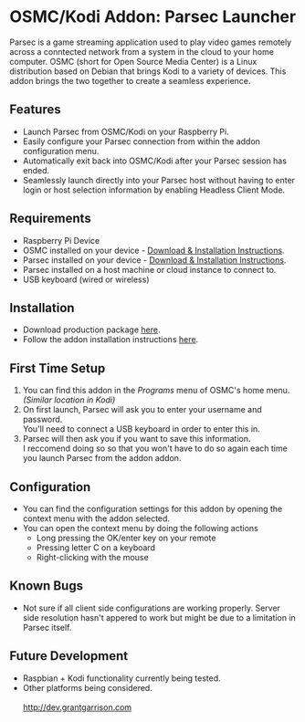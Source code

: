 # OSMC/Kodi Addon: Parsec Launcher
Parsec is a game streaming application used to play video games remotely across a conntected network from a system in the cloud to your home computer. OSMC (short for Open Source Media Center) is a Linux distribution based on Debian that brings Kodi to a variety of devices. This addon brings the two together to create a seamless experience.

## Features
* Launch Parsec from OSMC/Kodi on your Raspberry Pi.
* Easily configure your Parsec connection from within the addon configuration menu.
* Automatically exit back into OSMC/Kodi after your Parsec session has ended.
* Seamlessly launch directly into your Parsec host without having to enter login or host selection information by enabling Headless Client Mode.

## Requirements
* Raspberry Pi Device
* OSMC installed on your device - [Download & Installation Instructions](https://osmc.tv/download/).
* Parsec installed on your device - [Download & Installation Instructions](https://support.parsecgaming.com/hc/en-us/articles/115002699012-Setting-Up-On-Raspberry-Pi-Raspbian-).
* Parsec installed on a host machine or cloud instance to connect to.
* USB keyboard (wired or wireless)

## Installation
* Download production package [here](http://dev.grantgarrison.com/projects/script.parsec.zip).
* Follow the addon installation instructions [here](https://kodi.wiki/view/HOW-TO:Install_add-ons_from_zip_files).

## First Time Setup
1. You can find this addon in the *Programs* menu of OSMC's home menu. *(Similar location in Kodi)*
1. On first launch, Parsec will ask you to enter your username and password.<br /> 
You'll need to connect a USB keyboard in order to enter this in.
1. Parsec will then ask you if you want to save this information.<br />
I reccomend doing so so that you won't have to do so again each time you launch Parsec from the addon addon.

## Configuration
* You can find the configuration settings for this addon by opening the context menu with the addon selected.
* You can open the context menu by doing the following actions
  * Long pressing the OK/enter key on your remote
  * Pressing letter C on a keyboard
  * Right-clicking with the mouse

## Known Bugs
* Not sure if all client side configurations are working properly. Server side resolution hasn't appered to work but might be due to a limitation in Parsec itself.

## Future Development
* Raspbian + Kodi functionality currently being tested.
* Other platforms being considered.
<br /><br />http://dev.grantgarrison.com
